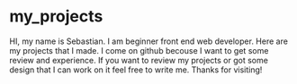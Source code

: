 # my_projects
HI, my name is Sebastian.
I am beginner front end web developer.
Here are my projects that I made. 
I come on github becouse I want to get some review and experience.
If you want to review my projects or got some design that I can work on it feel free to write me.
Thanks for visiting!
